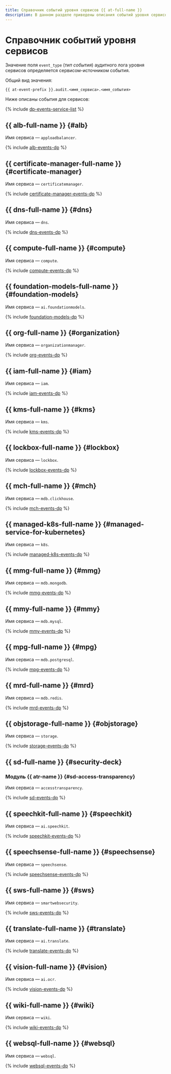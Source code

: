 ```yaml
---
title: Справочник событий уровня сервисов {{ at-full-name }}
description: В данном разделе приведены описания событий уровня сервисов, собираемых в сервисах {{ yandex-cloud }}.
---
```


# Справочник событий уровня сервисов

Значение поля `event_type` (_тип события_) аудитного лога уровня сервисов определяется сервисом-источником события.

Общий вид значения:

```text
{{ at-event-prefix }}.audit.<имя_сервиса>.<имя_события>
```

Ниже описаны события для сервисов:

{% include [dp-events-service-list](../../_includes/audit-trails/dp-events-service-list.md) %}

## {{ alb-full-name }} {#alb}

Имя сервиса — `apploadbalancer`.

{% include [alb-events-dp](../../_includes/audit-trails/events/alb-events-dp.md) %}

## {{ certificate-manager-full-name }} {#certificate-manager}

Имя сервиса — `certificatemanager`.

{% include [certificate-manager-events-dp](../../_includes/audit-trails/events/certificate-manager-events-dp.md) %}

## {{ dns-full-name }} {#dns}

Имя сервиса — `dns`.

{% include [dns-events-dp](../../_includes/audit-trails/events/dns-events-dp.md) %}

## {{ compute-full-name }} {#compute}

Имя сервиса — `compute`.

{% include [compute-events-dp](../../_includes/audit-trails/events/compute-events-dp.md) %}

## {{ foundation-models-full-name }} {#foundation-models}

Имя сервиса — `ai.foundationmodels`.

{% include [foundation-models-dp](../../_includes/audit-trails/events/foundation-models-dp.md) %}

## {{ org-full-name }} {#organization}

Имя сервиса — `organizationmanager`.

{% include [org-events-dp](../../_includes/audit-trails/events/org-events-dp.md) %}

## {{ iam-full-name }} {#iam}

Имя сервиса — `iam`.

{% include [iam-events-dp](../../_includes/audit-trails/events/iam-events-dp.md) %}

## {{ kms-full-name }} {#kms}

Имя сервиса — `kms`.

{% include [kms-events-dp](../../_includes/audit-trails/events/kms-events-dp.md) %}

## {{ lockbox-full-name }} {#lockbox}

Имя сервиса — `lockbox`.

{% include [lockbox-events-dp](../../_includes/audit-trails/events/lockbox-events-dp.md) %}

## {{ mch-full-name }} {#mch}

Имя сервиса — `mdb.clickhouse`.

{% include [mch-events-dp](../../_includes/audit-trails/events/mch-events-dp.md) %}

## {{ managed-k8s-full-name }} {#managed-service-for-kubernetes}

Имя сервиса — `k8s`.

{% include [managed-k8s-events-dp](../../_includes/audit-trails/events/managed-k8s-events-dp.md) %}

## {{ mmg-full-name }} {#mmg}

Имя сервиса — `mdb.mongodb`.

{% include [mmg-events-dp](../../_includes/audit-trails/events/mmg-events-dp.md) %}

## {{ mmy-full-name }} {#mmy}

Имя сервиса — `mdb.mysql`.

{% include [mmy-events-dp](../../_includes/audit-trails/events/mmy-events-dp.md) %}

## {{ mpg-full-name }} {#mpg}

Имя сервиса — `mdb.postgresql`.

{% include [mpg-events-dp](../../_includes/audit-trails/events/mpg-events-dp.md) %}

## {{ mrd-full-name }} {#mrd}

Имя сервиса — `mdb.redis`.

{% include [mrd-events-dp](../../_includes/audit-trails/events/mrd-events-dp.md) %}

## {{ objstorage-full-name }} {#objstorage}

Имя сервиса — `storage`.

{% include [storage-events-dp](../../_includes/audit-trails/events/storage-events-dp.md) %}

## {{ sd-full-name }} {#security-deck}

### Модуль {{ atr-name }} {#sd-access-transparency}

Имя сервиса — `accesstransparency`.

{% include [sd-events-dp](../../_includes/audit-trails/events/sd-events-dp.md) %}

## {{ speechkit-full-name }} {#speechkit}

Имя сервиса — `ai.speechkit`.

{% include [speechkit-events-dp](../../_includes/audit-trails/events/speechkit-events-dp.md) %}

## {{ speechsense-full-name }} {#speechsense}

Имя сервиса — `speechsense`.

{% include [speechsense-events-dp](../../_includes/audit-trails/events/speechsense-events-dp.md) %}

## {{ sws-full-name }} {#sws}

Имя сервиса — `smartwebsecurity`.

{% include [sws-events-dp](../../_includes/audit-trails/events/sws-events-dp.md) %}

## {{ translate-full-name }} {#translate}

Имя сервиса — `ai.translate`.

{% include [translate-events-dp](../../_includes/audit-trails/events/translate-events-dp.md) %}


## {{ vision-full-name }} {#vision}

Имя сервиса — `ai.ocr`.

{% include [vision-events-dp](../../_includes/audit-trails/events/vision-events-dp.md) %}

## {{ wiki-full-name }} {#wiki}

Имя сервиса — `wiki`.

{% include [wiki-events-dp](../../_includes/audit-trails/events/wiki-events-dp.md) %}

## {{ websql-full-name }} {#websql}

Имя сервиса — `websql`.

{% include [websql-events-dp](../../_includes/audit-trails/events/websql-events-dp.md) %}